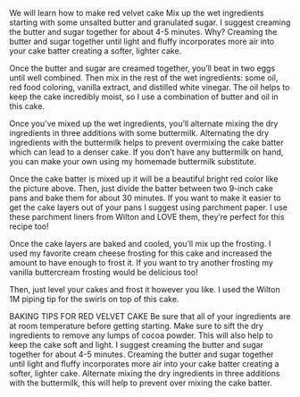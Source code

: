 We will learn how to make red velvet cake 
 Mix up the wet ingredients starting with some unsalted butter and granulated sugar. I suggest creaming the butter and sugar together for about 4-5 minutes. Why? Creaming the butter and sugar together until light and fluffy incorporates more air into your cake batter creating a softer, lighter cake.

Once the butter and sugar are creamed together, you’ll beat in two eggs until well combined. Then mix in the rest of the wet ingredients: some oil, red food coloring, vanilla extract, and distilled white vinegar. The oil helps to keep the cake incredibly moist, so I use a combination of butter and oil in this cake.


Once you’ve mixed up the wet ingredients, you’ll alternate mixing the dry ingredients in three additions with some buttermilk. Alternating the dry ingredients with the buttermilk helps to prevent overmixing the cake batter which can lead to a denser cake. If you don’t have any buttermilk on hand, you can make your own using my homemade buttermilk substitute.


Once the cake batter is mixed up it will be a beautiful bright red color like the picture above. Then, just divide the batter between two 9-inch cake pans and bake them for about 30 minutes. If you want to make it easier to get the cake layers out of your pans I suggest using parchment paper. I use these parchment liners from Wilton and LOVE them, they’re perfect for this recipe too!


Once the cake layers are baked and cooled, you’ll mix up the frosting. I used my favorite cream cheese frosting for this cake and increased the amount to have enough to frost it. If you want to try another frosting my vanilla buttercream frosting would be delicious too!



Then, just level your cakes and frost it however you like. I used the Wilton 1M piping tip for the swirls on top of this cake.


BAKING TIPS FOR RED VELVET CAKE
Be sure that all of your ingredients are at room temperature before getting starting.
Make sure to sift the dry ingredients to remove any lumps of cocoa powder. This will also help to keep the cake soft and light.
I suggest creaming the butter and sugar together for about 4-5 minutes. Creaming the butter and sugar together until light and fluffy incorporates more air into your cake batter creating a softer, lighter cake.
Alternate mixing the dry ingredients in three additions with the buttermilk, this will help to prevent over mixing the cake batter.
